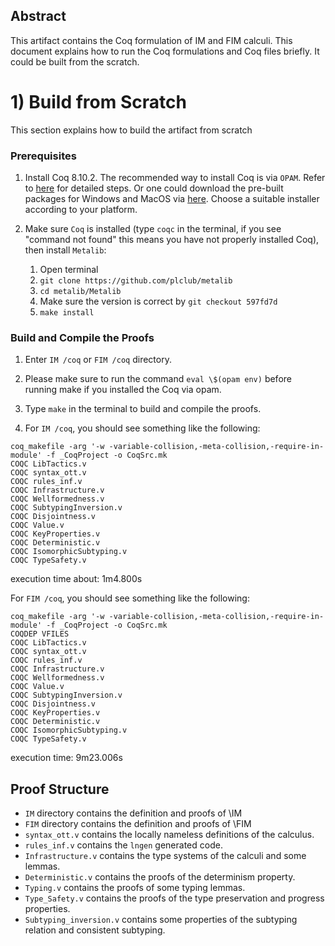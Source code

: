 ## Abstract

This artifact contains the Coq formulation of IM and FIM calculi. This document 
explains how to run the Coq formulations and Coq files briefly. It could be built 
from the scratch.


# 1) Build from Scratch 

This section explains how to build the artifact from scratch

### Prerequisites

1. Install Coq 8.10.2.
   The recommended way to install Coq is via `OPAM`. Refer to
   [here](https://coq.inria.fr/opam/www/using.html) for detailed steps. Or one could
   download the pre-built packages for Windows and MacOS via
   [here](https://github.com/coq/coq/releases/tag/V8.10.2). Choose a suitable installer
   according to your platform.

2. Make sure `Coq` is installed (type `coqc` in the terminal, if you see "command
   not found" this means you have not properly installed Coq), then install `Metalib`:
   1. Open terminal
   2. `git clone https://github.com/plclub/metalib`
   3. `cd metalib/Metalib`
   4. Make sure the version is correct by `git checkout 597fd7d`
   5. `make install`


### Build and Compile the Proofs

1. Enter  `IM /coq` or `FIM /coq`  directory.

2. Please make sure to run the command `eval \$(opam env)` before running make if 
   you installed the Coq via opam. 

3. Type `make` in the terminal to build and compile the proofs.

4. For `IM /coq`, you should see something like the following:
```
coq_makefile -arg '-w -variable-collision,-meta-collision,-require-in-module' -f _CoqProject -o CoqSrc.mk
COQC LibTactics.v
COQC syntax_ott.v
COQC rules_inf.v
COQC Infrastructure.v
COQC Wellformedness.v
COQC SubtypingInversion.v
COQC Disjointness.v
COQC Value.v
COQC KeyProperties.v
COQC Deterministic.v
COQC IsomorphicSubtyping.v
COQC TypeSafety.v
```
execution time about: 1m4.800s

For `FIM /coq`, you should see something like the following:
```
coq_makefile -arg '-w -variable-collision,-meta-collision,-require-in-module' -f _CoqProject -o CoqSrc.mk
COQDEP VFILES
COQC LibTactics.v
COQC syntax_ott.v
COQC rules_inf.v
COQC Infrastructure.v
COQC Wellformedness.v
COQC Value.v
COQC SubtypingInversion.v
COQC Disjointness.v
COQC KeyProperties.v
COQC Deterministic.v
COQC IsomorphicSubtyping.v
COQC TypeSafety.v
```
execution time: 9m23.006s



## Proof Structure

- `IM` directory contains the definition and proofs of \IM 
- `FIM` directory contains the definition and proofs of \FIM
- `syntax_ott.v` contains the locally nameless definitions of the calculus.
- `rules_inf.v` contains the `lngen` generated code.
- `Infrastructure.v` contains the type systems of the calculi and some lemmas.
- `Deterministic.v` contains the proofs of the determinism property.
- `Typing.v` contains the proofs of some typing lemmas.
- `Type_Safety.v` contains the proofs of the type preservation and progress properties.
- `Subtyping_inversion.v` contains some properties of the subtyping relation and consistent subtyping.
  
<!-- ## Correspondence


We show some important figures, Lemmas and theorems correspondence with the coq formalization. The following table shows the correspondence between lemmas discussed in paper and their source coq codes. For example, one can find the `Theorem 3.1` in file `IM/coq/Type\_Safety.v` and the definition name in file is `progress`.

| Theorems/Definitions | Description           | Files              | Name in Coq                 |
|----------------------|-----------------------|-----------------|------------|
| Fig. 8   | Syntax                | IM/coq/syntax\_ott.v  |          |
| Fig. 9   | Typing               | IM/coq/syntax\_ott.v  | Typing   |
| Fig. 10   | Reduction             | IM/coq/syntax\_ott.v  | step     |
| Fig. 10   | Reduction            | IM/coq/syntax\_ott.v  | nstep    |
| Theorem 3.1   | Progress         | IM/coq/Type\_Safety.v | progress |
| Theorem 3.2   | Preservation     | IM/coq/Type\_Safety.v | Preservation  |
| Theorem 3.3   | Annotation       | IM/coq/Type\_Safety.v | erase_step    |
| Fig. 11     | Syntax             | FIM/coq/syntax\_ott.v |      |
| Fig. 12     | subtyping          | FIM/coq/syntax\_ott.v | algo\_sub |
| Lemma 4.1   | reflexivity        | FIM/coq/SubtypingInversion.v   | sub\_reflexivity |
| Lemma 4.2   | transtivity        | FIM/coq/SubtypingInversion.v   | sub\_transtivity |
| Fig. 12     | disjoint           | FIM/coq/syntax\_ott.v   | disjoint |
| Fig. 13     | Wellformed         | FIM/coq/syntax\_ott.v   | WFTyp |
| Fig. 14     | Typing             | FIM/coq/syntax\_ott.v   | Typing |
| Lemma 4.3   | Well-formedness    | FIM/coq/Deterministic.v    | Typing\_regular\_0 |
| Lemma 4.4   | uniqeness          | FIM/coq/Type\_Safety.v     | inference\_unique |
| Lemma 4.5   | subsumption        | FIM/coq/Type\_Safety.v     | Typing\_chk\_sub |
| Fig. 15     |  Isomorphic Subtyping | FIM/coq/syntax\_ott.v   | subsub |
| Lemma 4.7   | Isomorphic Subtyping  | FIM/coq/Isomorphic\_Subtyping.v| subsub2sub |
| Fig. 16     |  Casting              | FIM/coq/syntax\_ott.v   | Cast |
| Fig. 17     |  Reduction            | FIM/coq/syntax\_ott.v   | step |
| Theorem 4.8      | determinism      | FIM/coq/Deterministic.v |  step\_unique  |
| Theorem 4.9      | Progress         | FIM/coq/Type\_Safety.v  | progress  |
| Theorem 4.10     | Preservation     | FIM/coq/Type\_Safety.v  | Preservation\_subsub  |
| Corollary 4.11   |Preservation      | FIM/coq/Type\_Safety.v  |  Preservation\_subsub | -->